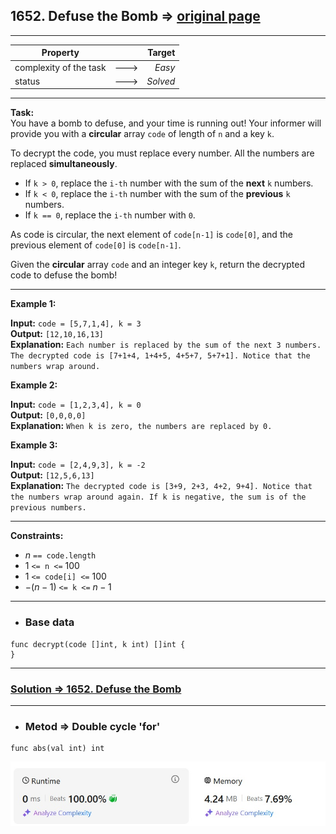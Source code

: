 ## 1652. Defuse the Bomb => [original page](https://leetcode.com/problems/defuse-the-bomb/description/ "https://leetcode.com/problems/defuse-the-bomb/description/")

---
| Property               |      |   Target |              
|------------------------|:----:|---------:|
| complexity of the task | ---> |   _Easy_ |
| status                 | ---> | _Solved_ |

---
**Task:**  
You have a bomb to defuse, and your time is running out! Your informer will provide you with a **circular** array `code` of length of `n` and a key `k`.

To decrypt the code, you must replace every number. All the numbers are replaced **simultaneously**.

   * If `k > 0`, replace the `i-th` number with the sum of the **next** `k` numbers.
   * If `k < 0`, replace the `i-th` number with the sum of the **previous** `k` numbers.
   * If `k == 0`, replace the `i-th` number with `0`.

As code is circular, the next element of `code[n-1]` is `code[0]`, and the previous element of `code[0]` is `code[n-1]`.

Given the **circular** array `code` and an integer key `k`, return the decrypted code to defuse the bomb!

---
**Example 1:**

**Input:** `code = [5,7,1,4], k = 3`  
**Output:** `[12,10,16,13]`  
**Explanation:** `Each number is replaced by the sum of the next 3 numbers. The decrypted code is [7+1+4, 1+4+5, 4+5+7, 5+7+1]. Notice that the numbers wrap around.`  

**Example 2:**

**Input:** `code = [1,2,3,4], k = 0`  
**Output:** `[0,0,0,0]`  
**Explanation:** `When k is zero, the numbers are replaced by 0.`  

**Example 3:**

**Input:** `code = [2,4,9,3], k = -2`  
**Output:** `[12,5,6,13]`  
**Explanation:** `The decrypted code is [3+9, 2+3, 4+2, 9+4]. Notice that the numbers wrap around again. If k is negative, the sum is of the previous numbers.`

---
**Constraints:**

   * $n$ `== code.length`
   * $1$ `<= n <=` $100$
   * $1$ `<= code[i] <=` $100$
   * $-(n - 1)$ `<= k <=` $n - 1$

---
* ### Base data

```Golang
func decrypt(code []int, k int) []int {
}
```

---
### [Solution => 1652. Defuse the Bomb](https://github.com/Ekvo/Leetcode-problems/blob/main/Leetcode-Problems-List/1652-Defuse-the-Bomb/leetcodeonesixfivetwo.go "https://github.com/Ekvo/Leetcode-problems/blob/main/Leetcode-Problems-List/1652-Defuse-the-Bomb/leetcodeonesixfivetwo.go")

---
* ### Metod => Double cycle 'for'
```Golang
func abs(val int) int
```

![submit](https://github.com/Ekvo/Leetcode-problems/blob/main/Leetcode-Problems-Submit-Screenshots/1652_Defuse_the_Bomb.jpg)
 

